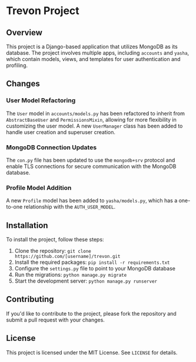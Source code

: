 **Trevon Project**
================

**Overview**
-----------

This project is a Django-based application that utilizes MongoDB as its database. The project involves multiple apps, including `accounts` and `yasha`, which contain models, views, and templates for user authentication and profiling.

**Changes**
----------

### User Model Refactoring

The `User` model in `accounts/models.py` has been refactored to inherit from `AbstractBaseUser` and `PermissionsMixin`, allowing for more flexibility in customizing the user model. A new `UserManager` class has been added to handle user creation and superuser creation.

### MongoDB Connection Updates

The `con.py` file has been updated to use the `mongodb+srv` protocol and enable TLS connections for secure communication with the MongoDB database.

### Profile Model Addition

A new `Profile` model has been added to `yasha/models.py`, which has a one-to-one relationship with the `AUTH_USER_MODEL`.

**Installation**
--------------

To install the project, follow these steps:

1. Clone the repository: `git clone https://github.com/[username]/trevon.git`
2. Install the required packages: `pip install -r requirements.txt`
3. Configure the `settings.py` file to point to your MongoDB database
4. Run the migrations: `python manage.py migrate`
5. Start the development server: `python manage.py runserver`

**Contributing**
--------------

If you'd like to contribute to the project, please fork the repository and submit a pull request with your changes.

**License**
---------

This project is licensed under the MIT License. See `LICENSE` for details.